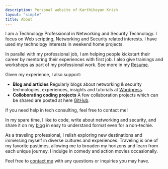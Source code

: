 ```yaml
---
description: Personal website of Karthikeyan Krish
layout: "simple"
title: About
---
```


I am a Technology Professional in Networking and Security Technology. I focus on Web scripting, Networking and Security related interests. I have used my technology interests in weekend home projects.  

In parallel with my professional job, I am helping people kickstart their career by mentoring their experiences with first job. I also give trainings and workshops as part of my professional work. See more in my [Resume](/resume/).

Given my experience, I also support:

- **Blog and articles** Regularly blogs about networking & security technologies, experiences, insights and tutorials at [Wordpress](https://whnetwork.wordpress.com/).
- **Colloborating coding projects** A few collaboration projects which can be shared are posted at here [GitHub](https://github.com/indhradhanush/).

If you need help in tech consulting, feel free to contact me!

In my spare time, I like to code, write about networking and security, and share it on my [blog](https://whnetwork.wordpress.com/) in easy to understand format even for a non-techie.

As a traveling professional, I relish exploring new destinations and immersing myself in diverse cultures and experiences. Traveling is one of my favorite pastimes, allowing me to broaden my horizons and learn from each unique journey. I indulge in comedy and action movies occasionally.

Feel free to [contact me](/contact/) with any questions or inquiries you may have.
